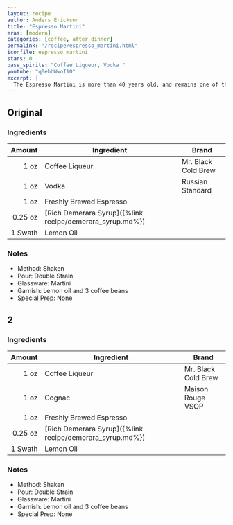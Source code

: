 ```yaml
---
layout: recipe
author: Anders Erickson
title: "Espresso Martini"
eras: [modern]
categories: [coffee, after_dinner]
permalink: "/recipe/espresso_martini.html"
iconfile: espresso_martini
stars: 0
base_spirits: "Coffee Liqueur, Vodka "
youtube: "q0ebbWwoI10"
excerpt: |
  The Espresso Martini is more than 40 years old, and remains one of the most popular cocktails in existence today. Discover why this simple combination of vodka, espresso, and coffee liqueur still works.
---
```


## Original

### Ingredients

|  Amount | Ingredient                                               | Brand               |
| ------: | -------------------------------------------------------- | ------------------- |
|    1 oz | Coffee Liqueur                                           | Mr. Black Cold Brew |
|    1 oz | Vodka                                                    | Russian Standard    |
|    1 oz | Freshly Brewed Espresso                                  |
| 0.25 oz | [Rich Demerara Syrup]({%link recipe/demerara_syrup.md%}) |
| 1 Swath | Lemon Oil                                                |

### Notes

- Method: Shaken
- Pour: Double Strain
- Glassware: Martini
- Garnish: Lemon oil and 3 coffee beans
- Special Prep: None

## 2

### Ingredients

|  Amount | Ingredient                                               | Brand               |
| ------: | -------------------------------------------------------- | ------------------- |
|    1 oz | Coffee Liqueur                                           | Mr. Black Cold Brew |
|    1 oz | Cognac                                                   | Maison Rouge VSOP   |
|    1 oz | Freshly Brewed Espresso                                  |
| 0.25 oz | [Rich Demerara Syrup]({%link recipe/demerara_syrup.md%}) |
| 1 Swath | Lemon Oil                                                |

### Notes

- Method: Shaken
- Pour: Double Strain
- Glassware: Martini
- Garnish: Lemon oil and 3 coffee beans
- Special Prep: None
